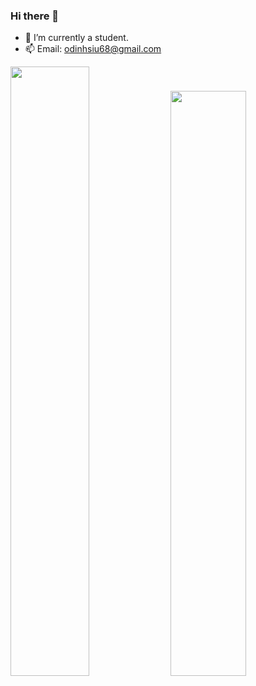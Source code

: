 ### Hi there 👋

- 🔭 I’m currently a student.
- 📫 Email: odinhsiu68@gmail.com

<img src="https://leetcard.jacoblin.cool/odinx123?theme=unicorn" width="50%" />
<!--
![Leetcode Stats](https://leetcard.jacoblin.cool/odinx123?theme=unicorn) // now use
![Leetcode Stats](https://leetcard.jacoblin.cool/odinx123?ext=heatmap)
-->
<img src="https://stats.justsong.cn/api/leetcode/?username=odinx123&theme=light" width="49%" />
